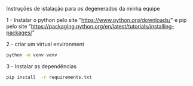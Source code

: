 Instruções de istalação para os degenerados da minha equipe

1 - Instalar o python pelo site "https://www.python.org/downloads/" e pip pelo site "https://packaging.python.org/en/latest/tutorials/installing-packages/"


2 - criar um virtual environment
``` Bash
python -m venv venv
```

3 - Instalar as dependências
```Bash
pip install  -r requirements.txt
```